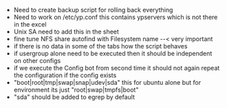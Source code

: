 - Need to create backup script for rolling back everything
- Need to work on /etc/yp.conf this contains ypservers which is not there in the excel
- Unix SA need to add this in the sheet
- fine tune NFS share autofind with Filesystem name --< very important
- if there is no data in some of the tabs how the script behaves
- if usergroup alone need to be executed then it should be independent on other configs
- if we execute the Config bot from second time it should not again repeat the configuration if the config exists
- "boot|root|tmp|swap|snap|udev|sda" this for ubuntu alone but for environment its just "root|swap|tmpfs|boot"
- "sda" should be added to egrep by default
